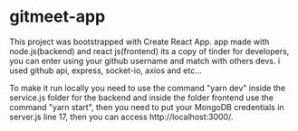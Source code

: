 # gitmeet-app
This project was bootstrapped with Create React App.
app made with node.js(backend) and react js(frontend)
its a copy of tinder for developers, you can enter using your github username and match with others devs.
i used github api, express, socket-io, axios and etc...

To make it run locally you need to use the command "yarn dev" inside the service.js folder for the backend
and inside the folder frontend use the command "yarn start", then you need to put your MongoDB credentials in server.js line 17, then you can access http://localhost:3000/.
